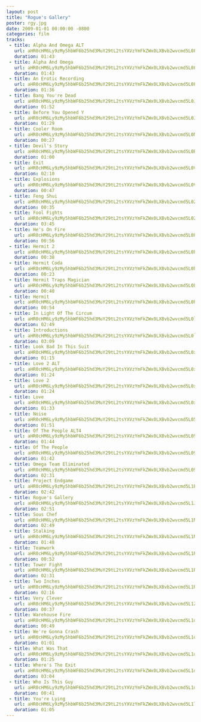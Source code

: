 ```yaml
---
layout: post
title: "Rogue's Gallery"
poster: rgy.jpg
date: 2009-01-01 00:00:00 -0800
categories: film
tracks:
 - title: Alpha And Omega ALT
   url: aHR0cHM6Ly9zMy5hbWF6b25hd3MuY29tL2tsYXVzYmFkZWx0LXBvb2wvcmd5L0FscGhhIEFuZCBPbWVnYSBBTFQubXAz
   duration: 01:43
 - title: Alpha And Omega
   url: aHR0cHM6Ly9zMy5hbWF6b25hd3MuY29tL2tsYXVzYmFkZWx0LXBvb2wvcmd5L0FscGhhIEFuZCBPbWVnYS5tcDM=
   duration: 01:43
 - title: An Erotic Recording
   url: aHR0cHM6Ly9zMy5hbWF6b25hd3MuY29tL2tsYXVzYmFkZWx0LXBvb2wvcmd5L0FuIEVyb3RpYyBSZWNvcmRpbmcubXAz
   duration: 01:36
 - title: Bang You're Dead
   url: aHR0cHM6Ly9zMy5hbWF6b25hd3MuY29tL2tsYXVzYmFkZWx0LXBvb2wvcmd5L0JhbmcgWW91J3JlIERlYWQubXAz
   duration: 01:52
 - title: Before You Opened Y
   url: aHR0cHM6Ly9zMy5hbWF6b25hd3MuY29tL2tsYXVzYmFkZWx0LXBvb2wvcmd5L0JlZm9yZSBZb3UgT3BlbmVkIFkubXAz
   duration: 01:29
 - title: Cooler Room
   url: aHR0cHM6Ly9zMy5hbWF6b25hd3MuY29tL2tsYXVzYmFkZWx0LXBvb2wvcmd5L0Nvb2xlciBSb29tLm1wMw==
   duration: 00:27
 - title: Devil's Story
   url: aHR0cHM6Ly9zMy5hbWF6b25hd3MuY29tL2tsYXVzYmFkZWx0LXBvb2wvcmd5L0RldmlsJ3MgU3RvcnkubXAz
   duration: 01:00
 - title: Exit
   url: aHR0cHM6Ly9zMy5hbWF6b25hd3MuY29tL2tsYXVzYmFkZWx0LXBvb2wvcmd5L0V4aXQubXAz
   duration: 02:10
 - title: Explosions
   url: aHR0cHM6Ly9zMy5hbWF6b25hd3MuY29tL2tsYXVzYmFkZWx0LXBvb2wvcmd5L0V4cGxvc2lvbnMubXAz
   duration: 00:47
 - title: Feng Shui
   url: aHR0cHM6Ly9zMy5hbWF6b25hd3MuY29tL2tsYXVzYmFkZWx0LXBvb2wvcmd5L0ZlbmcgU2h1aS5tcDM=
   duration: 00:35
 - title: Fool Fights
   url: aHR0cHM6Ly9zMy5hbWF6b25hd3MuY29tL2tsYXVzYmFkZWx0LXBvb2wvcmd5L0Zvb2wgRmlnaHRzLm1wMw==
   duration: 03:45
 - title: He's On Fire
   url: aHR0cHM6Ly9zMy5hbWF6b25hd3MuY29tL2tsYXVzYmFkZWx0LXBvb2wvcmd5L0hlJ3MgT24gRmlyZS5tcDM=
   duration: 00:56
 - title: Hermit 2
   url: aHR0cHM6Ly9zMy5hbWF6b25hd3MuY29tL2tsYXVzYmFkZWx0LXBvb2wvcmd5L0hlcm1pdCAyLm1wMw==
   duration: 00:38
 - title: Hermit Coda
   url: aHR0cHM6Ly9zMy5hbWF6b25hd3MuY29tL2tsYXVzYmFkZWx0LXBvb2wvcmd5L0hlcm1pdCBDb2RhLm1wMw==
   duration: 00:23
 - title: Hermit Traps Magician
   url: aHR0cHM6Ly9zMy5hbWF6b25hd3MuY29tL2tsYXVzYmFkZWx0LXBvb2wvcmd5L0hlcm1pdCBUcmFwcyBNYWdpY2lhbi5tcDM=
   duration: 00:40
 - title: Hermit
   url: aHR0cHM6Ly9zMy5hbWF6b25hd3MuY29tL2tsYXVzYmFkZWx0LXBvb2wvcmd5L0hlcm1pdC5tcDM=
   duration: 00:54
 - title: In Light Of The Circum
   url: aHR0cHM6Ly9zMy5hbWF6b25hd3MuY29tL2tsYXVzYmFkZWx0LXBvb2wvcmd5L0luIExpZ2h0IE9mIFRoZSBDaXJjdW0ubXAz
   duration: 02:49
 - title: Introductions
   url: aHR0cHM6Ly9zMy5hbWF6b25hd3MuY29tL2tsYXVzYmFkZWx0LXBvb2wvcmd5L0ludHJvZHVjdGlvbnMubXAz
   duration: 03:09
 - title: Look Bad In This Suit
   url: aHR0cHM6Ly9zMy5hbWF6b25hd3MuY29tL2tsYXVzYmFkZWx0LXBvb2wvcmd5L0xvb2sgQmFkIEluIFRoaXMgU3VpdC5tcDM=
   duration: 01:15
 - title: Love 2 ALT
   url: aHR0cHM6Ly9zMy5hbWF6b25hd3MuY29tL2tsYXVzYmFkZWx0LXBvb2wvcmd5L0xvdmUgMiBBTFQubXAz
   duration: 01:24
 - title: Love 2
   url: aHR0cHM6Ly9zMy5hbWF6b25hd3MuY29tL2tsYXVzYmFkZWx0LXBvb2wvcmd5L0xvdmUgMi5tcDM=
   duration: 01:24
 - title: Love
   url: aHR0cHM6Ly9zMy5hbWF6b25hd3MuY29tL2tsYXVzYmFkZWx0LXBvb2wvcmd5L0xvdmUubXAz
   duration: 01:33
 - title: Noise
   url: aHR0cHM6Ly9zMy5hbWF6b25hd3MuY29tL2tsYXVzYmFkZWx0LXBvb2wvcmd5L05vaXNlLm1wMw==
   duration: 01:51
 - title: Of The People ALT4
   url: aHR0cHM6Ly9zMy5hbWF6b25hd3MuY29tL2tsYXVzYmFkZWx0LXBvb2wvcmd5L09mIFRoZSBQZW9wbGUgQUxUNC5tcDM=
   duration: 01:44
 - title: Of The People 
   url: aHR0cHM6Ly9zMy5hbWF6b25hd3MuY29tL2tsYXVzYmFkZWx0LXBvb2wvcmd5L09mIFRoZSBQZW9wbGUubXAz
   duration: 01:42
 - title: Omega Team Eliminated
   url: aHR0cHM6Ly9zMy5hbWF6b25hd3MuY29tL2tsYXVzYmFkZWx0LXBvb2wvcmd5L09tZWdhIFRlYW0gRWxpbWluYXRlZC5tcDM=
   duration: 02:31
 - title: Project Endgame
   url: aHR0cHM6Ly9zMy5hbWF6b25hd3MuY29tL2tsYXVzYmFkZWx0LXBvb2wvcmd5L1Byb2plY3QgRW5kZ2FtZS5tcDM=
   duration: 02:42
 - title: Rogue's Gallery
   url: aHR0cHM6Ly9zMy5hbWF6b25hd3MuY29tL2tsYXVzYmFkZWx0LXBvb2wvcmd5L1JvZ3VlJ3MgR2FsbGVyeS5tcDM=
   duration: 02:51
 - title: Sous Chef
   url: aHR0cHM6Ly9zMy5hbWF6b25hd3MuY29tL2tsYXVzYmFkZWx0LXBvb2wvcmd5L1NvdXMgQ2hlZi5tcDM=
   duration: 02:49
 - title: Stalking
   url: aHR0cHM6Ly9zMy5hbWF6b25hd3MuY29tL2tsYXVzYmFkZWx0LXBvb2wvcmd5L1N0YWxraW5nLm1wMw==
   duration: 01:48
 - title: Teamwork
   url: aHR0cHM6Ly9zMy5hbWF6b25hd3MuY29tL2tsYXVzYmFkZWx0LXBvb2wvcmd5L1RlYW13b3JrLm1wMw==
   duration: 00:52
 - title: Tower Fight
   url: aHR0cHM6Ly9zMy5hbWF6b25hd3MuY29tL2tsYXVzYmFkZWx0LXBvb2wvcmd5L1Rvd2VyIEZpZ2h0Lm1wMw==
   duration: 02:31
 - title: Two Inches
   url: aHR0cHM6Ly9zMy5hbWF6b25hd3MuY29tL2tsYXVzYmFkZWx0LXBvb2wvcmd5L1R3byBJbmNoZXMubXAz
   duration: 02:16
 - title: Very Clever
   url: aHR0cHM6Ly9zMy5hbWF6b25hd3MuY29tL2tsYXVzYmFkZWx0LXBvb2wvcmd5L1ZlcnkgQ2xldmVyLm1wMw==
   duration: 00:37
 - title: Warehouse Fire
   url: aHR0cHM6Ly9zMy5hbWF6b25hd3MuY29tL2tsYXVzYmFkZWx0LXBvb2wvcmd5L1dhcmVob3VzZSBGaXJlLm1wMw==
   duration: 00:49
 - title: We're Gonna Crash
   url: aHR0cHM6Ly9zMy5hbWF6b25hd3MuY29tL2tsYXVzYmFkZWx0LXBvb2wvcmd5L1dlJ3JlIEdvbm5hIENyYXNoLm1wMw==
   duration: 01:01
 - title: What Was That
   url: aHR0cHM6Ly9zMy5hbWF6b25hd3MuY29tL2tsYXVzYmFkZWx0LXBvb2wvcmd5L1doYXQgV2FzIFRoYXQubXAz
   duration: 01:25
 - title: Where's The Exit
   url: aHR0cHM6Ly9zMy5hbWF6b25hd3MuY29tL2tsYXVzYmFkZWx0LXBvb2wvcmd5L1doZXJlJ3MgVGhlIEV4aXQubXAz
   duration: 03:04
 - title: Who Is This Guy
   url: aHR0cHM6Ly9zMy5hbWF6b25hd3MuY29tL2tsYXVzYmFkZWx0LXBvb2wvcmd5L1dobyBJcyBUaGlzIEd1eS5tcDM=
   duration: 00:41
 - title: You're Lying
   url: aHR0cHM6Ly9zMy5hbWF6b25hd3MuY29tL2tsYXVzYmFkZWx0LXBvb2wvcmd5L1lvdSdyZSBMeWluZy5tcDM=
   duration: 01:05
---
```

